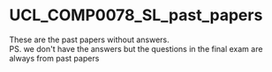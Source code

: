 # UCL_COMP0078_SL_past_papers
These are the past papers without answers. \
PS. we don't have the answers but the questions in the final exam are always from past papers
